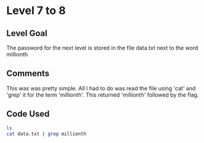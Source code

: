 # Level 7 to 8

## Level Goal
The password for the next level is stored in the file data.txt next to the word millionth

## Comments
This was was pretty simple. All I had to do was read the file using 'cat' and 'grep' it for the term 'millionth'. This returned 'millionth' followed by the flag.

Code Used
------
```bash
ls
cat data.txt | grep millionth
```
